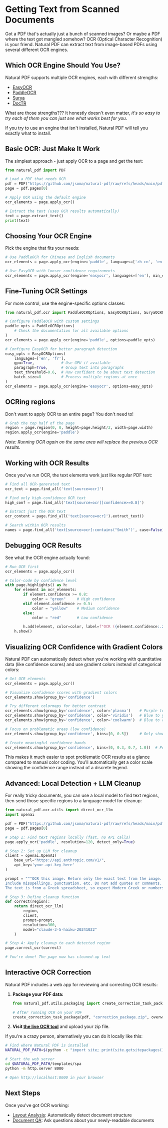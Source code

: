 # Getting Text from Scanned Documents

Got a PDF that's actually just a bunch of scanned images? Or maybe a PDF where the text got mangled somehow? OCR (Optical Character Recognition) is your friend. Natural PDF can extract text from image-based PDFs using several different OCR engines.

## Which OCR Engine Should You Use?

Natural PDF supports multiple OCR engines, each with different strengths:

- [EasyOCR](https://github.com/JaidedAI/EasyOCR)
- [PaddleOCR](https://paddlepaddle.github.io/PaddleOCR/latest/en/index.html)
- [Surya](https://github.com/datalab-to/surya)
- [DocTR](https://github.com/mindee/doctr)

What are those strengths??? It honestly doesn't even matter, *it's so easy to try each of them you can just see what works best for you*.

If you try to use an engine that isn't installed, Natural PDF will tell you exactly what to install.

## Basic OCR: Just Make It Work

The simplest approach - just apply OCR to a page and get the text:

```python
from natural_pdf import PDF

# Load a PDF that needs OCR
pdf = PDF("https://github.com/jsoma/natural-pdf/raw/refs/heads/main/pdfs/needs-ocr.pdf")
page = pdf.pages[0]

# Apply OCR using the default engine
ocr_elements = page.apply_ocr()

# Extract the text (uses OCR results automatically)
text = page.extract_text()
print(text)
```

## Choosing Your OCR Engine

Pick the engine that fits your needs:

```python
# Use PaddleOCR for Chinese and English documents
ocr_elements = page.apply_ocr(engine='paddle', languages=['zh-cn', 'en'])

# Use EasyOCR with looser confidence requirements
ocr_elements = page.apply_ocr(engine='easyocr', languages=['en'], min_confidence=0.3)
```

## Fine-Tuning OCR Settings

For more control, use the engine-specific options classes:

```python
from natural_pdf.ocr import PaddleOCROptions, EasyOCROptions, SuryaOCROptions

# Configure PaddleOCR with custom settings
paddle_opts = PaddleOCROptions(
    # Check the documentation for all available options
)
ocr_elements = page.apply_ocr(engine='paddle', options=paddle_opts)

# Configure EasyOCR for better paragraph detection
easy_opts = EasyOCROptions(
    languages=['en', 'fr'],
    gpu=True,            # Use GPU if available
    paragraph=True,      # Group text into paragraphs
    text_threshold=0.6,  # How confident to be about text detection
    batch_size=8         # Process multiple regions at once
)
ocr_elements = page.apply_ocr(engine='easyocr', options=easy_opts)
```

## OCRing regions

Don't want to apply OCR to an entire page? You don't need to!

```python
# Grab the top half of the page
region = page.region(0, 0, height=page.height/2, width=page.width)
region.apply_ocr(engine='paddle')
```

*Note: Running OCR again on the same area will replace the previous OCR results.*

## Working with OCR Results

Once you've run OCR, the text elements work just like regular PDF text:

```python
# Find all OCR-generated text
ocr_text = page.find_all('text[source=ocr]')

# Find only high-confidence OCR text
high_conf = page.find_all('text[source=ocr][confidence>=0.8]')

# Extract just the OCR text
ocr_content = page.find_all('text[source=ocr]').extract_text()

# Search within OCR results
names = page.find_all('text[source=ocr]:contains("Smith")', case=False)
```

## Debugging OCR Results

See what the OCR engine actually found:

```python
# Run OCR first
ocr_elements = page.apply_ocr()

# Color-code by confidence level
with page.highlights() as h:
    for element in ocr_elements:
        if element.confidence >= 0.8:
            color = "green"     # High confidence
        elif element.confidence >= 0.5:
            color = "yellow"    # Medium confidence
        else:
            color = "red"       # Low confidence

        h.add(element, color=color, label=f"OCR ({element.confidence:.2f})")
    h.show()
```

## Visualizing OCR Confidence with Gradient Colors

Natural PDF can automatically detect when you're working with quantitative data (like confidence scores) and use gradient colors instead of categorical colors:

```python
# Get OCR elements
ocr_elements = page.apply_ocr()

# Visualize confidence scores with gradient colors
ocr_elements.show(group_by='confidence')

# Try different colormaps for better contrast
ocr_elements.show(group_by='confidence', color='plasma')    # Purple to yellow
ocr_elements.show(group_by='confidence', color='viridis')   # Blue to yellow
ocr_elements.show(group_by='confidence', color='coolwarm')  # Blue to red

# Focus on problematic areas (low confidence)
ocr_elements.show(group_by='confidence', bins=[0, 0.5])     # Only show 0-0.5 range

# Create meaningful confidence bands
ocr_elements.show(group_by='confidence', bins=[0, 0.3, 0.7, 1.0])  # Poor/OK/Good
```

This makes it much easier to spot problematic OCR results at a glance compared to manual color coding. You'll automatically get a color scale showing the confidence range instead of a discrete legend.

## Advanced: Local Detection + LLM Cleanup

For really tricky documents, you can use a local model to find text regions, then send those specific regions to a language model for cleanup:

```python
from natural_pdf.ocr.utils import direct_ocr_llm
import openai

pdf = PDF("https://github.com/jsoma/natural-pdf/raw/refs/heads/main/pdfs/needs-ocr.pdf")
page = pdf.pages[0]

# Step 1: Find text regions locally (fast, no API calls)
page.apply_ocr('paddle', resolution=120, detect_only=True)

# Step 2: Set up LLM for cleanup
client = openai.OpenAI(
    base_url="https://api.anthropic.com/v1/",
    api_key='your-api-key-here'
)

prompt = """OCR this image. Return only the exact text from the image.
Include misspellings, punctuation, etc. Do not add quotes or comments.
The text is from a Greek spreadsheet, so expect Modern Greek or numbers."""

# Step 3: Define cleanup function
def correct(region):
    return direct_ocr_llm(
        region,
        client,
        prompt=prompt,
        resolution=300,
        model="claude-3-5-haiku-20241022"
    )

# Step 4: Apply cleanup to each detected region
page.correct_ocr(correct)

# You're done! The page now has cleaned-up text
```

## Interactive OCR Correction

Natural PDF includes a web app for reviewing and correcting OCR results:

1. **Package your PDF data:**
   ```python
   from natural_pdf.utils.packaging import create_correction_task_package

   # After running OCR on your PDF
   create_correction_task_package(pdf, "correction_package.zip", overwrite=True)
   ```

2. **Visit [the live OCR tool](https://jsoma.github.io/natural-pdf/ocr-tool)** and upload your zip file.

If you're a crazy person, alternatively you can do it locally like this:

   ```bash
   # Find where Natural PDF is installed
   NATURAL_PDF_PATH=$(python -c "import site; print(site.getsitepackages()[0])")/natural_pdf

   # Start the web server
   cd $NATURAL_PDF_PATH/templates/spa
   python -m http.server 8000

   # Open http://localhost:8000 in your browser
   ```

## Next Steps

Once you've got OCR working:

- [Layout Analysis](../layout-analysis/index.ipynb): Automatically detect document structure
- [Document QA](../document-qa/index.ipynb): Ask questions about your newly-readable documents
